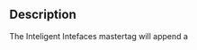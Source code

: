 ## Description

The Inteligent Intefaces mastertag will append a

<Script>

tag to the document to include the relevant advertiser’s II bundle.

## Integration requirements

Integrated advertiser will have a bespoke Javascript bundle hosted on
Inteligent Intefaces CDN.

## Plugin setup code

The code below goes into the plugin setup field in the tag management
form.

Replace { advertiser Id } with its real value.

### Template


``` javascript

AWIN.Tracking.IntelligentInterfaces = AWIN.Tracking.IntelligentInterfaces || {};
AWIN.Tracking.IntelligentInterfaces.advertiserId = { advertiser Id };
```


